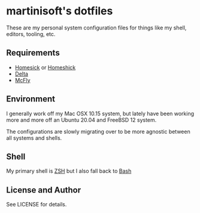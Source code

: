 # martinisoft's dotfiles

These are my personal system configuration files for things like my shell, editors, tooling, etc.

## Requirements

* [Homesick](https://github.com/technicalpickles/homesick) or [Homeshick](https://github.com/andsens/homeshick)
* [Delta](https://github.com/dandavison/delta)
* [McFly](https://github.com/cantino/mcfly)

## Environment

I generally work off my Mac OSX 10.15 system, but lately have been working more and more off an Ubuntu 20.04 and FreeBSD 12 system.

The configurations are slowly migrating over to be more agnostic between all systems and shells.

## Shell

My primary shell is [ZSH](https://www.zsh.org/) but I also fall back to [Bash](https://www.gnu.org/software/bash/)

## License and Author

See LICENSE for details.
